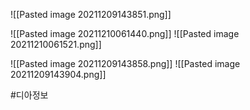 ![[Pasted image 20211209143851.png]]

![[Pasted image 20211210061440.png]]
![[Pasted image 20211210061521.png]]


![[Pasted image 20211209143858.png]]
![[Pasted image 20211209143904.png]]

#디아정보